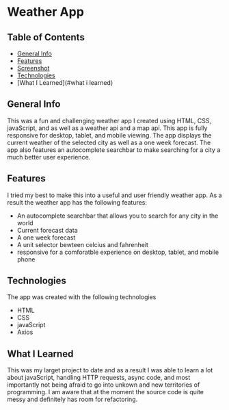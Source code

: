 # Weather App
## Table of Contents
* [General Info](#general-info)
* [Features](#features)
* [Screenshot](#screenshot)
* [Technologies](#technologies)
* [What I Learned](#what i learned)


## General Info
This was a fun and challenging weather app I created using HTML, CSS, javaScript, and as well as a weather api and a map api. This app is fully responsive for desktop, tablet, and mobile viewing. The app displays the current weather of the selected city as well as a one week forecast. The app also features an autocomplete searchbar to make searching for a city a much better user experience.

## Features
I tried my best to make this into a useful and user friendly weather app. As a result the weather app has the following features:
* An autocomplete searchbar that allows you to search for any city in the world
* Current forecast data
* A one week forecast 
* A unit selector bewteen celcius and fahrenheit
* responsive for a comforatble experience on desktop, tablet, and mobile phone

## Technologies
The app was created with the following technologies
* HTML
* CSS
* javaScript
* Axios

## What I Learned
This was my larget project to date and as a result I was able to learn a lot about javaScript, handling HTTP requests, async code, and most importantly not being afraid to go into unkown and new territories of programming. I am aware that at the moment the source code is quite messy and definitely has room for refactoring.
